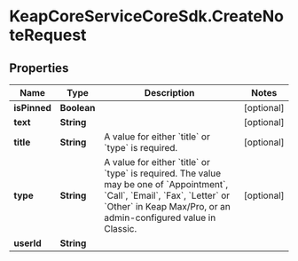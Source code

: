 # KeapCoreServiceCoreSdk.CreateNoteRequest

## Properties

Name | Type | Description | Notes
------------ | ------------- | ------------- | -------------
**isPinned** | **Boolean** |  | [optional] 
**text** | **String** |  | [optional] 
**title** | **String** | A value for either &#x60;title&#x60; or &#x60;type&#x60; is required. | [optional] 
**type** | **String** | A value for either &#x60;title&#x60; or &#x60;type&#x60; is required. The value may be one of &#x60;Appointment&#x60;, &#x60;Call&#x60;, &#x60;Email&#x60;, &#x60;Fax&#x60;, &#x60;Letter&#x60; or &#x60;Other&#x60; in Keap Max/Pro, or an admin-configured value in Classic. | [optional] 
**userId** | **String** |  | 


